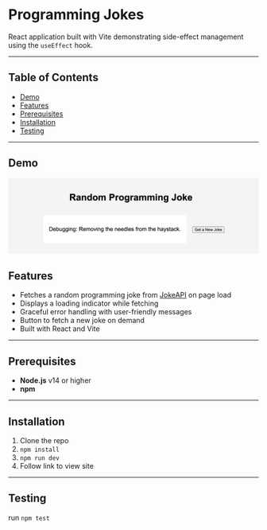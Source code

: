 # Programming Jokes

 React application built with Vite demonstrating side-effect management using the `useEffect` hook.

---

## Table of Contents

- [Demo](#demo)
- [Features](#features)  
- [Prerequisites](#prerequisites)  
- [Installation](#installation)  
- [Testing](#testing) 

---

## Demo
![Joke demo](./src/assets/demo.png)


## Features

- Fetches a random programming joke from [JokeAPI](https://v2.jokeapi.dev/) on page load  
- Displays a loading indicator while fetching  
- Graceful error handling with user-friendly messages  
- Button to fetch a new joke on demand  
- Built with React and Vite 

---

## Prerequisites

- **Node.js** v14 or higher  
- **npm** 

---

## Installation

1. Clone the repo
2. `npm install`
3. `npm run dev` 
4. Follow link to view site

---
## Testing
 run `npm test`